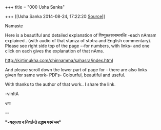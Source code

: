 +++
title = "000 Usha Sanka"

+++
[[Usha Sanka	2014-08-24, 17:22:20 [Source](https://groups.google.com/g/samskrita/c/hMiKJlNfmVY)]]



Namaste

Here is a beautiful and detailed explanation of विष्णुसहस्रनामावलिः -each nAmam explained.. (with audio of that stanza of stotra and English commentary). Please see right side top of the page --for numbers, with links- and one click on each gives the explanation of that nAma.

  

<http://kirtimukha.com/chinnamma/sahasra/index.html>

  

And please scroll down the lower part of page for - there are also links given for same work- PDFs- Colourful, beautiful and useful.

With thanks to the author of that work.. I share the link.

-vinItA

उषा

  

--  

****"-यद्गत्वा न निवर्तन्ते तद्धाम परमं मम"****  

